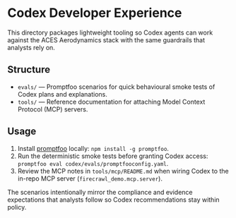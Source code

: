 # Codex Developer Experience

This directory packages lightweight tooling so Codex agents can work against the ACES Aerodynamics stack with the same guardrails that analysts rely on.

## Structure

- `evals/` — Promptfoo scenarios for quick behavioural smoke tests of Codex plans and explanations.
- `tools/` — Reference documentation for attaching Model Context Protocol (MCP) servers.

## Usage

1. Install [promptfoo](https://www.promptfoo.dev/) locally: `npm install -g promptfoo`.
2. Run the deterministic smoke tests before granting Codex access: `promptfoo eval codex/evals/promptfooconfig.yaml`.
3. Review the MCP notes in `tools/mcp/README.md` when wiring Codex to the in-repo MCP server (`firecrawl_demo.mcp.server`).

The scenarios intentionally mirror the compliance and evidence expectations that analysts follow so Codex recommendations stay within policy.
